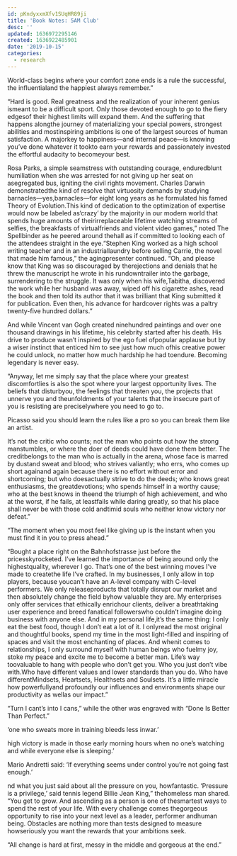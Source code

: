 ```yaml
---
id: pKndyxxmXfv1SUqHR89ji
title: 'Book Notes: 5AM Club'
desc: ''
updated: 1636972295146
created: 1636922485901
date: '2019-10-15'
categories:
  - research
---
```


World-class begins where your comfort zone ends is a rule the successful, the influentialand the happiest always remember.”

“Hard is good. Real greatness and the realization of your inherent genius ismeant to be a difficult sport. Only those devoted enough to go to the fiery edgesof their highest limits will expand them. And the suffering that happens alongthe journey of materializing your special powers, strongest abilities and mostinspiring ambitions is one of the largest sources of human satisfaction. A majorkey to happiness—and internal peace—is knowing you’ve done whatever it tookto earn your rewards and passionately invested the effortful audacity to becomeyour best.

Rosa Parks, a simple seamstress with outstanding courage, enduredblunt humiliation when she was arrested for not giving up her seat on asegregated bus, igniting the civil rights movement. Charles Darwin demonstratedthe kind of resolve that virtuosity demands by studying barnacles—yes,barnacles—for eight long years as he formulated his famed Theory of Evolution.This kind of dedication to the optimization of expertise would now be labeled as‘crazy’ by the majority in our modern world that spends huge amounts of theirirreplaceable lifetime watching streams of selfies, the breakfasts of virtualfriends and violent video games,” noted The Spellbinder as he peered around thehall as if committed to looking each of the attendees straight in the eye.“Stephen King worked as a high school writing teacher and in an industriallaundry before selling Carrie, the novel that made him famous,” the agingpresenter continued. “Oh, and please know that King was so discouraged by therejections and denials that he threw the manuscript he wrote in his rundowntrailer into the garbage, surrendering to the struggle. It was only when his wife,Tabitha, discovered the work while her husband was away, wiped off his cigarette ashes, read the book and then told its author that it was brilliant that King submitted it for publication. Even then, his advance for hardcover rights was a paltry twenty-five hundred dollars.”

And while Vincent van Gogh created ninehundred paintings and over one thousand drawings in his lifetime, his celebrity started after his death. His drive to produce wasn’t inspired by the ego fuel ofpopular applause but by a wiser instinct that enticed him to see just how much ofhis creative power he could unlock, no matter how much hardship he had toendure. Becoming legendary is never easy.

“Anyway, let me simply say that the place where your greatest discomfortlies is also the spot where your largest opportunity lives. The beliefs that disturbyou, the feelings that threaten you, the projects that unnerve you and theunfoldments of your talents that the insecure part of you is resisting are preciselywhere you need to go to.

Picasso said you should learn the rules like a pro so you can break them like an artist.

It’s not the critic who counts; not the man who points out how the strong manstumbles, or where the doer of deeds could have done them better. The creditbelongs to the man who is actually in the arena, whose face is marred by dustand sweat and blood; who strives valiantly; who errs, who comes up short againand again because there is no effort without error and shortcoming; but who doesactually strive to do the deeds; who knows great enthusiasms, the greatdevotions; who spends himself in a worthy cause; who at the best knows in theend the triumph of high achievement, and who at the worst, if he fails, at leastfails while daring greatly, so that his place shall never be with those cold andtimid souls who neither know victory nor defeat.”

“The moment when you most feel like giving up is the instant when you must find it in you to press ahead.”

“Bought a place right on the Bahnhofstrasse just before the pricesskyrocketed. I’ve learned the importance of being around only the highestquality, wherever I go. That’s one of the best winning moves I’ve made to createthe life I’ve crafted. In my businesses, I only allow in top players, because youcan’t have an A-level company with C-level performers. We only releaseproducts that totally disrupt our market and then absolutely change the field byhow valuable they are. My enterprises only offer services that ethically enrichour clients, deliver a breathtaking user experience and breed fanatical followerswho couldn’t imagine doing business with anyone else. And in my personal life,it’s the same thing: I only eat the best food, though I don’t eat a lot of it. I onlyread the most original and thoughtful books, spend my time in the most light-filled and inspiring of spaces and visit the most enchanting of places. And whenit comes to relationships, I only surround myself with human beings who fuelmy joy, stoke my peace and excite me to become a better man. Life’s way toovaluable to hang with people who don’t get you. Who you just don’t vibe with.Who have different values and lower standards than you do. Who have differentMindsets, Heartsets, Healthsets and Soulsets. It’s a little miracle how powerfullyand profoundly our influences and environments shape our productivity as wellas our impact.”

“Turn I cant’s into I cans,” while the other was engraved with “Done Is Better Than Perfect.”

‘one who sweats more in training bleeds less inwar.’

high victory is made in those early morning hours when no one’s watching and while everyone else is sleeping.’

Mario Andretti said: ‘If everything seems under control you’re not going fast enough.’

nd what you just said about all the pressure on you, howfantastic. ‘Pressure is a privilege,’ said tennis legend Billie Jean King,” thehomeless man shared. “You get to grow. And ascending as a person is one of thesmartest ways to spend the rest of your life. With every challenge comes thegorgeous opportunity to rise into your next level as a leader, performer andhuman being. Obstacles are nothing more than tests designed to measure howseriously you want the rewards that your ambitions seek.

“All change is hard at first, messy in the middle and gorgeous at the end.”
